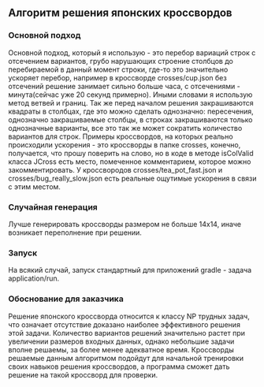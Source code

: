 ## Алгоритм решения японских кроссвордов
### Основной подход
Основной подход, который я использую - это перебор вариаций строк с отсечением вариантов, грубо нарушающих строение столбцов до перебираемой в данный момент строки, где-то это значительно ускоряет перебор, например в кроссворде crosses/cup.json без отсечений решение занимает сильно больше часа, с отсечениями - минута(сейчас уже 20 секунд примерно). Иными словами я использую метод ветвей и границ. Так же перед началом решения закрашиваются квадраты в столбцах, где это можно сделать однозначно: пересечения, однозначно закрашиваемые столбцы, в строках закрашиваются только однозначные варианты, все это так же может сократить количество вариантов для строк.
Примеры кроссвордов, на которых реально происходили ускорения - это кроссворды в папке crosses, конечно, получается, что прошу поверить на слово, но в коде в методе isColValid класса JCross есть место, помеченное комментарием, которое можно закомментировать. У кроссвородов crosses/tea_pot_fast.json и crosses/bug_really_slow.json есть реальные ощутимые ускорения в связи с этим местом.
### Случайная генерация
Лучше генерировать кроссворды размером не больше 14x14, иначе возникает переполнение при решении.
### Запуск
На всякий случай, запуск стандартный для приложений gradle - задача application/run.
### Обоснование для заказчика
Решение японского кроссворда относится к классу NP трудных задач, что означает отсутствие доказано наиболее эффективного решения этой задачи. Количество вариантов решений значительно растет при увеличении размеров входных данных, однако небольшие задачи вполне решаемы, за более менее адекватное время. Кроссворды решаемые данным алгоритмом подойдут для начальной тренировки своих навыков решения кроссвордов, а программа сможет дать решение на такой кроссворд для проверки.